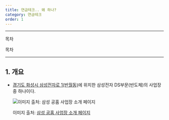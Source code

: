 ```yaml
---
title: 연금테크.. 왜 하나?
category: 연금테크
order: 1
---
```


----------

목차

목차

----------

## 1. 개요

-   [경기도 화성시 삼성전자로 1(반월동)](https://naver.me/FXZkeF6D)에 위치한 삼성전자 DS부문(반도체)의 사업장중 하나이다.
    
    ![이미지 출처: 삼성 공홈 사업장 소개 페이지](https://images.samsung.com/is/image/samsung/p5/sec/aboutsamsung/2019/company/divisions/1126/samsung-sec-hwasung-office.jpg?$ORIGIN_JPG$)
    
    이미지 출처: [삼성 공홈 사업장 소개 페이지](https://www.samsung.com/sec/aboutsamsung/company/divisions/)
<!--stackedit_data:
eyJoaXN0b3J5IjpbLTIxMTgyMjI3ODYsLTc2OTYzNzg5NCwyMT
A3MTQ4MjkxLDEwNDU2NDgxNDhdfQ==
-->